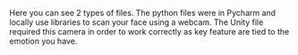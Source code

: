 Here you can see 2 types of files. The python files were in Pycharm and locally use libraries to scan your face using a webcam. The Unity file required this camera in order to work correctly as key feature are tied to the emotion you have.
